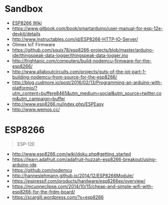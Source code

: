 Sandbox
==


- [ESP8266 Wiki](https://github.com/esp8266/esp8266-wiki/wiki)
- https://www.gitbook.com/book/smartarduino/user-manual-for-esp-12e-devkit/details
- http://www.instructables.com/id/ESP8266-HTTP-IO-Server/
- Olimex IoT Firmware
- https://github.com/squix78/esp8266-projects/blob/master/arduino-ide/thingspeak-data-logger/thingspeak-data-logger.ino
- http://frightanic.com/computers/build-nodemcu-firmware-for-the-esp8266/
- http://www.allaboutcircuits.com/projects/guts-of-the-iot-part-1-building-nodemcu-from-source-for-the-esp8266/
- http://blog.cudmore.io/post/2016/02/13/Programming-an-arduino-with-platformio/?utm_content=buffere8465&utm_medium=social&utm_source=twitter.com&utm_campaign=buffer
- http://www.esp8266.nu/index.php/ESPEasy
- http://www.wemos.cc/

# ESP8266

> ESP-12E

- http://www.esp8266.com/wiki/doku.php#getting_started
- https://learn.adafruit.com/adafruit-huzzah-esp8266-breakout/using-arduino-ide
- https://github.com/nodemcu
- http://hanneslehmann.github.io/2014/12/ESP8266Module/
- https://espressif.com/products/hardware/esp8266ex/overview/
- https://mcuoneclipse.com/2014/10/15/cheap-and-simple-wifi-with-esp8266-for-the-frdm-board/
- https://scargill.wordpress.com/?s=esp8266

